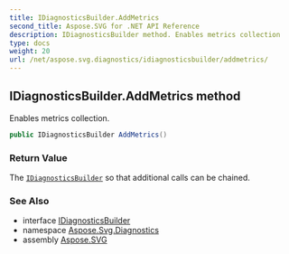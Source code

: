 ```yaml
---
title: IDiagnosticsBuilder.AddMetrics
second_title: Aspose.SVG for .NET API Reference
description: IDiagnosticsBuilder method. Enables metrics collection
type: docs
weight: 20
url: /net/aspose.svg.diagnostics/idiagnosticsbuilder/addmetrics/
---
```

## IDiagnosticsBuilder.AddMetrics method

Enables metrics collection.

```csharp
public IDiagnosticsBuilder AddMetrics()
```

### Return Value

The [`IDiagnosticsBuilder`](../) so that additional calls can be chained.

### See Also

* interface [IDiagnosticsBuilder](../)
* namespace [Aspose.Svg.Diagnostics](../../../aspose.svg.diagnostics/)
* assembly [Aspose.SVG](../../../)
